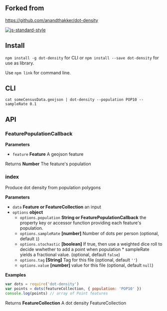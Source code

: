## Forked from
https://github.com/anandthakker/dot-density

[![js-standard-style](https://cdn.rawgit.com/feross/standard/master/badge.svg)](https://github.com/feross/standard)

## Install

`npm install -g dot-density` for CLI or `npm install --save dot-density` for use as library.

Use `npm link` for command line.

## CLI

    cat someCensusData.geojson | dot-density --population POP10 --sampleRate 0.1

## API

### FeaturePopulationCallback

**Parameters**

-   `feature` **Feature** A geojson feature

Returns **Number** The feature's population

### index

Produce dot density from population polygons

**Parameters**

-   `data` **Feature or FeatureCollection** an input
-   `options` **object** 
    -   `options.population` **String or FeaturePopulationCallback** the property key or accessor function providing each feature's population.
    -   `options.sampleRate` **[number]** Number of dots per person (optional, default `1`)
    -   `options.stochastic` **[boolean]** If true, then use a weighted dice roll to decide wwhether to add a point when population * sampleRate yields a fractional value. (optional, default `false`)
    -   `options.tag` **[String]** Tag for this file (optional, default `''`)
    -   `options.value` **[number]** value for this file (optional, default `null`)

**Examples**

```javascript
var dots = require('dot-density')
var points = dots(featureCollection, { population: 'POP10' })
console.log(points) // array of Point features
```

Returns **FeatureCollection** A dot density FeatureCollection
